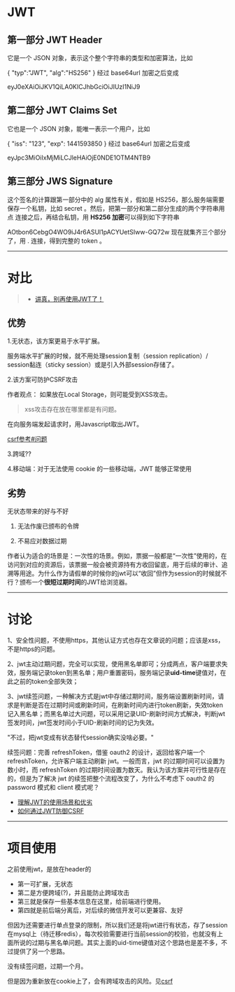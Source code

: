 # JWT

## 第一部分 JWT Header
它是一个 JSON 对象，表示这个整个字符串的类型和加密算法，比如

{
  "typ":"JWT",
  "alg":"HS256"
}
经过 base64url 加密之后变成

eyJ0eXAiOiJKV1QiLA0KICJhbGciOiJIUzI1NiJ9


## 第二部分 JWT Claims Set
它也是一个 JSON 对象，能唯一表示一个用户，比如

{
  "iss": "123",
  "exp": 1441593850
}
经过 base64url 加密之后变成

eyJpc3MiOiIxMjMiLCJleHAiOjE0NDE1OTM4NTB9

## 第三部分 JWS Signature
这个签名的计算跟第一部分中的 alg 属性有关，假如是 HS256，那么服务端需要保存一个私钥，比如 secret 。然后，把第一部分和第二部分生成的两个字符串用 点 连接之后，再结合私钥，用 **HS256 加密**可以得到如下字符串

AOtbon6CebgO4WO9iJ4r6ASUl1pACYUetSIww-GQ72w
现在就集齐三个部分了，用 . 连接，得到完整的 token 。


---
# 对比

> - [讲真，别再使用JWT了！](https://juejin.im/entry/5993a030f265da24941202c2)


## 优势

1.无状态，该方案更易于水平扩展。

服务端水平扩展的时候，就不用处理session复制（session replication）/ session黏连（sticky session）或是引入外部session存储了。

2.该方案可防护CSRF攻击

作者观点： 如果放在Local Storage，则可能受到XSS攻击。
> xss攻击存在放在哪里都是有问题。

在向服务端发起请求时，用Javascript取出JWT。

[csrf参考#问题](./csrf.md)

3.跨域??

4.移动端：对于无法使用 cookie 的一些移动端，JWT 能够正常使用


## 劣势

无状态带来的好与不好

1. 无法作废已颁布的令牌

2. 不易应对数据过期

作者认为适合的场景是：一次性的场景。例如，票据一般都是“一次性”使用的，在访问到对应的资源后，该票据一般会被资源持有方收回留底，用于后续的审计、追溯等用途。为什么作为请假单的时候你的jwt可以“收回”但作为session的时候就不行？颁布一个**很短过期时间**的JWT给浏览器。

---

# 讨论
1、安全性问题，不使用https，其他认证方式也存在文章说的问题；应该是xss，不是https的问题。

2、jwt主动过期问题，完全可以实现，使用黑名单即可；分成两点，客户端要求失效，服务端记录token到黑名单；用户重置密码，服务端记录**uid-time**键值对，在此之前的token全部失效；

3、jwt续签问题，一种解决方式是jwt中存储过期时间，服务端设置刷新时间，请求是判断是否在过期时间或刷新时间，在刷新时间内进行token刷新，失效token记入黑名单；而黑名单过大问题，可以采用记录UID-刷新时间方式解决，判断jwt签发时间，jwt签发时间小于UID-刷新时间的记为失效。

"不过，把jwt变成有状态替代session确实没啥必要。"


续签问题：完善 refreshToken，借鉴 oauth2 的设计，返回给客户端一个 refreshToken，允许客户端主动刷新 jwt。一般而言，jwt 的过期时间可以设置为数小时，而 refreshToken 的过期时间设置为数天。我认为该方案并可行性是存在的，但是为了解决 jwt 的续签把整个流程改变了，为什么不考虑下 oauth2 的 password 模式和 client 模式呢？

- [理解JWT的使用场景和优劣](http://blog.didispace.com/learn-how-to-use-jwt-xjf/)
- [如何通过JWT防御CSRF](https://segmentfault.com/a/1190000003716037)

---

# 项目使用

之前使用jwt，是放在header的

- 第一可扩展，无状态
- 第二是方便跨域(?)，并且能防止跨域攻击
- 第三就是保存一些基本信息在这里，给前端进行使用。
- 第四就是前后端分离后，对后续的微信开发可以更兼容、友好

但因为还需要进行单点登录的限制，所以我们还是将jwt进行有状态，存了session在mysql上（待迁移redis），每次校验需要进行当前session的校验，也就没有上面所说的过期与黑名单问题。其实上面的uid-time键值对这个思路也是差不多，不过提供了另一个思路。

没有续签问题，过期一个月。

但是因为重新放在cookie上了，会有跨域攻击的风险。见[csrf](./csrf.md)
